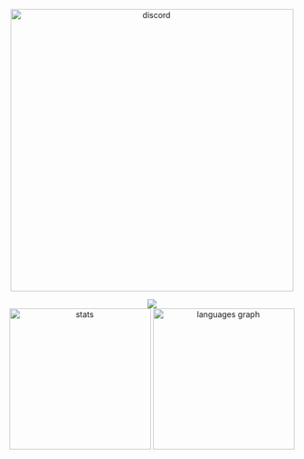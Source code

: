 <p align="center">
  <img align="center" src="https://discord-readme-badge.vercel.app/api?id=279054249919381505" width="500" alt="discord"/>
</p>

<div align="center">
   <img src="https://skillicons.dev/icons?i=rust,c,cs,cpp,ts,sass,tailwind,react,solidjs,tauri,electron,wasm,py" />
</div

##
<div align="center">
  <img src="https://github-readme-stats-git-masterorgs-github-readme-stats-team.vercel.app/api?username=tacotakedown&include_orgs=true&show_icons=true&hide_border=true&theme=transparent&locale=en&card_width=500" height="250" alt="stats"/>
  <img src="https://github-readme-stats.vercel.app/api/top-langs?username=tacotakedown&locale=en&exclude_repo=Ouroboros-Jets-EFB&size_weight=0.8&count_weight=0.2&hide_title=false&layout=compact&langs_count=4&theme=transparent&hide_border=true&card_width=500" height="250" alt="languages graph"  />
</div>



<!--<img src="https://wakatime.com/share/@Taco_/04f9a29a-17e0-4413-af2c-09aa405eb735.svg" alt="wakatime"/> -->

